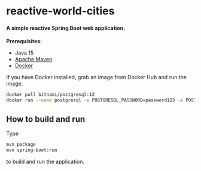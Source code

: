 # reactive-world-cities

#### A simple reactive Spring Boot web application.

**Prerequisites:**

* Java 15
* [Apache Maven](https:http://maven.apache.org/)
* [Docker](https://www.docker.com/) 

If you have Docker installed, grab an image from Docker Hub and run the image. 
```bash
docker pull bitnami/postgresql:12
docker run --name postgresql -e POSTGRESQL_PASSWORD=password123 -e POSTGRES_DB=spring -p 5432:5432 bitnami/postgresql:12
```

## How to build and run

Type

```bash
mvn package
mvn spring-boot:run
```

to build and run the application.
